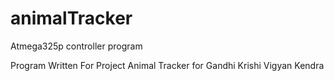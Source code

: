 # animalTracker
Atmega325p controller program

Program Written For Project Animal Tracker for Gandhi Krishi Vigyan Kendra
